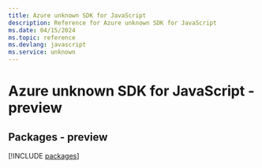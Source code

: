 ```yaml
---
title: Azure unknown SDK for JavaScript
description: Reference for Azure unknown SDK for JavaScript
ms.date: 04/15/2024
ms.topic: reference
ms.devlang: javascript
ms.service: unknown
---
```

# Azure unknown SDK for JavaScript - preview
## Packages - preview
[!INCLUDE [packages](unknown-index.md)]